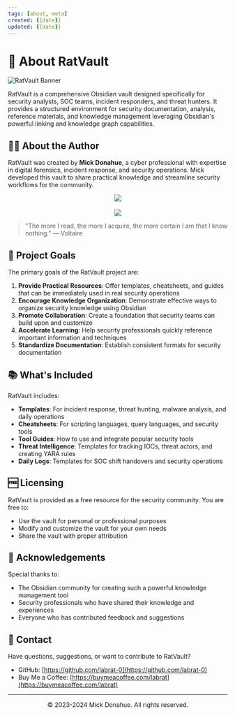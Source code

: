 ```yaml
---
tags: [about, meta]
created: {{date}}
updated: {{date}}
---
```


# 🐀 About RatVault

![RatVault Banner](https://img.shields.io/badge/RatVault-Security_Knowledge_Base-red?style=for-the-badge)

RatVault is a comprehensive Obsidian vault designed specifically for security analysts, SOC teams, incident responders, and threat hunters. It provides a structured environment for security documentation, analysis, reference materials, and knowledge management leveraging Obsidian's powerful linking and knowledge graph capabilities.

## 👨‍💻 About the Author

RatVault was created by **Mick Donahue**, a cyber professional with expertise in digital forensics, incident response, and security operations. Mick developed this vault to share practical knowledge and streamline security workflows for the community.

<div align="center">
  <a href="https://github.com/labrat-0"><img src="https://img.shields.io/badge/GitHub-@labrat--0-181717?style=for-the-badge&logo=github&logoColor=white"></a>
  <br><br>
  <a href="https://buymeacoffee.com/labrat"><img src="https://img.shields.io/badge/Support_My_Work-Buy_Me_A_Coffee-FFDD00?style=for-the-badge&logo=buy-me-a-coffee&logoColor=black"></a>
</div>

> "The more I read, the more I acquire, the more certain I am that I know nothing." — Voltaire

## 🎯 Project Goals

The primary goals of the RatVault project are:

1. **Provide Practical Resources**: Offer templates, cheatsheets, and guides that can be immediately used in real security operations
2. **Encourage Knowledge Organization**: Demonstrate effective ways to organize security knowledge using Obsidian
3. **Promote Collaboration**: Create a foundation that security teams can build upon and customize
4. **Accelerate Learning**: Help security professionals quickly reference important information and techniques
5. **Standardize Documentation**: Establish consistent formats for security documentation

## 📚 What's Included

RatVault includes:

- **Templates**: For incident response, threat hunting, malware analysis, and daily operations
- **Cheatsheets**: For scripting languages, query languages, and security tools
- **Tool Guides**: How to use and integrate popular security tools
- **Threat Intelligence**: Templates for tracking IOCs, threat actors, and creating YARA rules
- **Daily Logs**: Templates for SOC shift handovers and security operations

## 🆓 Licensing

RatVault is provided as a free resource for the security community. You are free to:

- Use the vault for personal or professional purposes
- Modify and customize the vault for your own needs
- Share the vault with proper attribution

## 🙏 Acknowledgements

Special thanks to:

- The Obsidian community for creating such a powerful knowledge management tool
- Security professionals who have shared their knowledge and experiences
- Everyone who has contributed feedback and suggestions

## 📧 Contact

Have questions, suggestions, or want to contribute to RatVault?

- GitHub: [https://github.com/labrat-0](https://github.com/labrat-0)
- Buy Me a Coffee: [https://buymeacoffee.com/labrat](https://buymeacoffee.com/labrat)

---

<div align="center">
  <p>©️ 2023-2024 Mick Donahue. All rights reserved.</p>
</div> 
